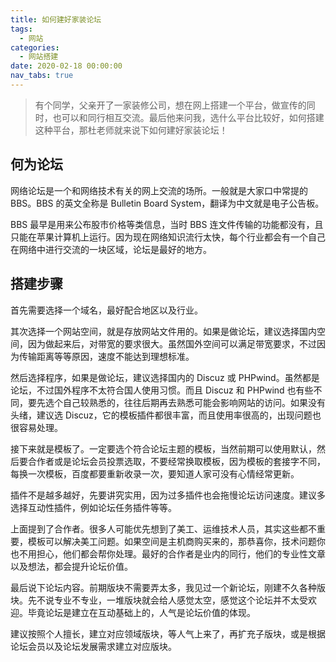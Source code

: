 ```yaml
---
title: 如何建好家装论坛
tags:
  - 网站
categories:
  - 网站搭建
date: 2020-02-18 00:00:00
nav_tabs: true
---
```


> 有个同学，父亲开了一家装修公司，想在网上搭建一个平台，做宣传的同时，也可以和同行相互交流。最后他来问我，选什么平台比较好，如何搭建这种平台，那杜老师就来说下如何建好家装论坛！

<!-- more -->

## 何为论坛

网络论坛是一个和网络技术有关的网上交流的场所。一般就是大家口中常提的 BBS。BBS 的英文全称是 Bulletin Board System，翻译为中文就是电子公告板。

BBS 最早是用来公布股市价格等类信息，当时 BBS 连文件传输的功能都没有，且只能在苹果计算机上运行。因为现在网络知识流行太快，每个行业都会有一个自己在网络中进行交流的一块区域，论坛是最好的地方。

## 搭建步骤

首先需要选择一个域名，最好配合地区以及行业。

其次选择一个网站空间，就是存放网站文件用的。如果是做论坛，建议选择国内空间，因为做起来后，对带宽的要求很大。虽然国外空间可以满足带宽要求，不过因为传输距离等等原因，速度不能达到理想标准。

然后选择程序，如果是做论坛，建议选择国内的 Discuz 或 PHPwind。虽然都是论坛，不过国外程序不太符合国人使用习惯。而且 Discuz 和 PHPwind 也有些不同，要先选个自己较熟悉的，往往后期再去熟悉可能会影响网站的访问。如果没有头绪，建议选 Discuz，它的模板插件都很丰富，而且使用率很高的，出现问题也很容易处理。

接下来就是模板了。一定要选个符合论坛主题的模板，当然前期可以使用默认，然后要合作者或是论坛会员投票选取，不要经常换取模板，因为模板的套接字不同，每换一次模板，百度都要重新收录一次，要知道人家可没有心情经常更新。

插件不是越多越好，先要讲究实用，因为过多插件也会拖慢论坛访问速度。建议多选择互动性插件，例如论坛任务插件等等。

上面提到了合作者。很多人可能优先想到了美工、运维技术人员，其实这些都不重要，模板可以解决美工问题。如果空间是主机商购买来的，那恭喜你，技术问题你也不用担心，他们都会帮你处理。最好的合作者是业内的同行，他们的专业性文章以及想法，都会提升论坛价值。

最后说下论坛内容。前期版块不需要弄太多，我见过一个新论坛，刚建不久各种版块。先不说专业不专业，一堆版块就会给人感觉太空，感觉这个论坛并不太受欢迎。毕竟论坛是建立在互动基础上的，人气是论坛价值的体现。

建议按照个人擅长，建立对应领域版块，等人气上来了，再扩充子版块，或是根据论坛会员以及论坛发展需求建立对应版块。